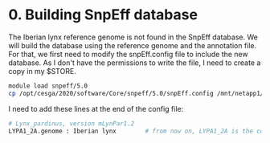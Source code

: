 # 0. Building SnpEff database

The Iberian lynx reference genome is not found in the SnpEff database. We will build the database using the reference genome and the annotation file. 
For that, we first need to modify the snpEff.config file to include the new database. As I don't have the permissions to write the file, I need to create a copy in my $STORE.


```bash
module load snpeff/5.0
cp /opt/cesga/2020/software/Core/snpeff/5.0/snpEff.config /mnt/netapp1/Store_CSIC/home/csic/eye/lmf/snpEff/
```

I need to add these lines at the end of the config file:
```bash
# Lynx_pardinus, version mLynPar1.2
LYPA1_2A.genome : Iberian lynx        # from now on, LYPA1_2A is the code for the Lynx pardinus reference genome (in snpEff)
```
